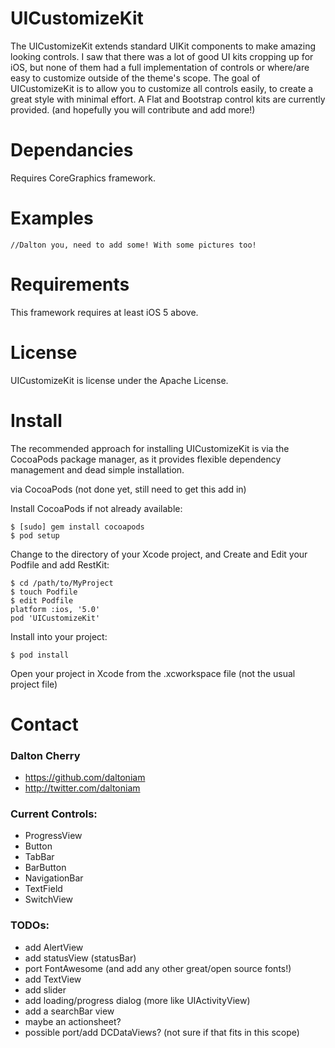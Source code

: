 # UICustomizeKit #

The UICustomizeKit extends standard UIKit components to make amazing looking controls. I saw that there was a lot of good UI kits cropping up for iOS, but none of them had a full implementation of controls or where/are easy to customize outside of the theme's scope. The goal of UICustomizeKit is to allow you to customize all controls easily, to create a great style with minimal effort. A Flat and Bootstrap control kits are currently provided. (and hopefully you will contribute and add more!)

# Dependancies #

Requires CoreGraphics framework. 

# Examples #

	//Dalton you, need to add some! With some pictures too!
	
# Requirements #

This framework requires at least iOS 5 above. 

# License #

UICustomizeKit is license under the Apache License.

# Install #

The recommended approach for installing UICustomizeKit is via the CocoaPods package manager, as it provides flexible dependency management and dead simple installation.

via CocoaPods (not done yet, still need to get this add in)

Install CocoaPods if not already available:

	$ [sudo] gem install cocoapods
	$ pod setup
Change to the directory of your Xcode project, and Create and Edit your Podfile and add RestKit:

	$ cd /path/to/MyProject
	$ touch Podfile
	$ edit Podfile
	platform :ios, '5.0' 
	pod 'UICustomizeKit'

Install into your project:

	$ pod install
	
Open your project in Xcode from the .xcworkspace file (not the usual project file)

# Contact #

### Dalton Cherry ###
* https://github.com/daltoniam
* http://twitter.com/daltoniam

### Current Controls: ###
+	ProgressView
+	Button
+	TabBar
+	BarButton
+	NavigationBar
+	TextField
+	SwitchView

### TODOs: ###
+	add AlertView
+	add statusView (statusBar)
+	port FontAwesome (and add any other great/open source fonts!)
+	add TextView
+	add slider
+	add loading/progress dialog (more like UIActivityView)
+	add a searchBar view
+	maybe an actionsheet?
+	possible port/add DCDataViews? (not sure if that fits in this scope)
